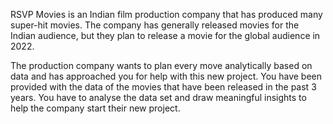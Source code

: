 RSVP Movies is an Indian film production company that has produced many super-hit movies. The company has generally released movies for the Indian audience, but they plan to release a movie for the global audience in 2022.

 

The production company wants to plan every move analytically based on data and has approached you for help with this new project. You have been provided with the data of the movies that have been released in the past 3 years. You have to analyse the data set and draw meaningful insights to help the company start their new project.

 

